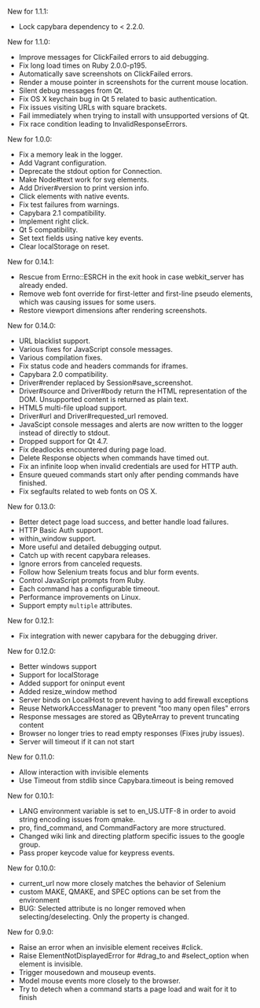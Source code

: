 New for 1.1.1:
* Lock capybara dependency to < 2.2.0.

New for 1.1.0:

* Improve messages for ClickFailed errors to aid debugging.
* Fix long load times on Ruby 2.0.0-p195.
* Automatically save screenshots on ClickFailed errors.
* Render a mouse pointer in screenshots for the current mouse location.
* Silent debug messages from Qt.
* Fix OS X keychain bug in Qt 5 related to basic authentication.
* Fix issues visiting URLs with square brackets.
* Fail immediately when trying to install with unsupported versions of Qt.
* Fix race condition leading to InvalidResponseErrors.

New for 1.0.0:

* Fix a memory leak in the logger.
* Add Vagrant configuration.
* Deprecate the stdout option for Connection.
* Make Node#text work for svg elements.
* Add Driver#version to print version info.
* Click elements with native events.
* Fix test failures from warnings.
* Capybara 2.1 compatibility.
* Implement right click.
* Qt 5 compatibility.
* Set text fields using native key events.
* Clear localStorage on reset.

New for 0.14.1:

* Rescue from Errno::ESRCH in the exit hook in case webkit_server has already ended.
* Remove web font override for first-letter and first-line pseudo elements, which was causing issues for some users.
* Restore viewport dimensions after rendering screenshots.

New for 0.14.0:

* URL blacklist support.
* Various fixes for JavaScript console messages.
* Various compilation fixes.
* Fix status code and headers commands for iframes.
* Capybara 2.0 compatibility.
* Driver#render replaced by Session#save_screenshot.
* Driver#source and Driver#body return the HTML representation of the DOM.  Unsupported content is returned as plain text.
* HTML5 multi-file upload support.
* Driver#url and Driver#requested_url removed.
* JavaScipt console messages and alerts are now written to the logger instead of directly to stdout.
* Dropped support for Qt 4.7.
* Fix deadlocks encountered during page load.
* Delete Response objects when commands have timed out.
* Fix an infinite loop when invalid credentials are used for HTTP auth.
* Ensure queued commands start only after pending commands have finished.
* Fix segfaults related to web fonts on OS X.

New for 0.13.0:

* Better detect page load success, and better handle load failures.
* HTTP Basic Auth support.
* within_window support.
* More useful and detailed debugging output.
* Catch up with recent capybara releases.
* Ignore errors from canceled requests.
* Follow how Selenium treats focus and blur form events.
* Control JavaScript prompts from Ruby.
* Each command has a configurable timeout.
* Performance improvements on Linux.
* Support empty `multiple` attributes.

New for 0.12.1:

* Fix integration with newer capybara for the debugging driver.

New for 0.12.0:
* Better windows support
* Support for localStorage
* Added support for oninput event
* Added resize_window method
* Server binds on LocalHost to prevent having to add firewall exceptions
* Reuse NetworkAccessManager to prevent "too many open files" errors
* Response messages are stored as QByteArray to prevent truncating content
* Browser no longer tries to read empty responses (Fixes jruby issues).
* Server will timeout if it can not start

New for 0.11.0:

* Allow interaction with invisible elements
* Use Timeout from stdlib since Capybara.timeout is being removed

New for 0.10.1:

* LANG environment variable is set to en_US.UTF-8 in order to avoid string encoding issues from qmake.
* pro, find_command, and CommandFactory are more structured.
* Changed wiki link and directing platform specific issues to the google group.
* Pass proper keycode value for keypress events.

New for 0.10.0:

* current_url now more closely matches the behavior of Selenium
* custom MAKE, QMAKE, and SPEC options can be set from the environment
* BUG: Selected attribute is no longer removed when selecting/deselecting. Only the property is changed.

New for 0.9.0:

* Raise an error when an invisible element receives #click.
* Raise ElementNotDisplayedError for #drag_to and #select_option when element is invisible.
* Trigger mousedown and mouseup events.
* Model mouse events more closely to the browser.
* Try to detech when a command starts a page load and wait for it to finish

